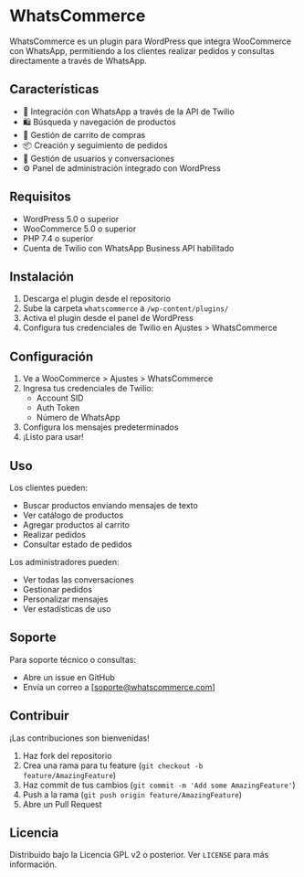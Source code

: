 # WhatsCommerce

WhatsCommerce es un plugin para WordPress que integra WooCommerce con WhatsApp, permitiendo a los clientes realizar pedidos y consultas directamente a través de WhatsApp.

## Características

- 📱 Integración con WhatsApp a través de la API de Twilio
- 🛍️ Búsqueda y navegación de productos
- 🛒 Gestión de carrito de compras
- 📦 Creación y seguimiento de pedidos
- 👥 Gestión de usuarios y conversaciones
- ⚙️ Panel de administración integrado con WordPress

## Requisitos

- WordPress 5.0 o superior
- WooCommerce 5.0 o superior
- PHP 7.4 o superior
- Cuenta de Twilio con WhatsApp Business API habilitado

## Instalación

1. Descarga el plugin desde el repositorio
2. Sube la carpeta `whatscommerce` a `/wp-content/plugins/`
3. Activa el plugin desde el panel de WordPress
4. Configura tus credenciales de Twilio en Ajustes > WhatsCommerce

## Configuración

1. Ve a WooCommerce > Ajustes > WhatsCommerce
2. Ingresa tus credenciales de Twilio:
   - Account SID
   - Auth Token
   - Número de WhatsApp
3. Configura los mensajes predeterminados
4. ¡Listo para usar!

## Uso

Los clientes pueden:
- Buscar productos enviando mensajes de texto
- Ver catálogo de productos
- Agregar productos al carrito
- Realizar pedidos
- Consultar estado de pedidos

Los administradores pueden:
- Ver todas las conversaciones
- Gestionar pedidos
- Personalizar mensajes
- Ver estadísticas de uso

## Soporte

Para soporte técnico o consultas:
- Abre un issue en GitHub
- Envía un correo a [soporte@whatscommerce.com]

## Contribuir

¡Las contribuciones son bienvenidas!

1. Haz fork del repositorio
2. Crea una rama para tu feature (`git checkout -b feature/AmazingFeature`)
3. Haz commit de tus cambios (`git commit -m 'Add some AmazingFeature'`)
4. Push a la rama (`git push origin feature/AmazingFeature`)
5. Abre un Pull Request

## Licencia

Distribuido bajo la Licencia GPL v2 o posterior. Ver `LICENSE` para más información.
